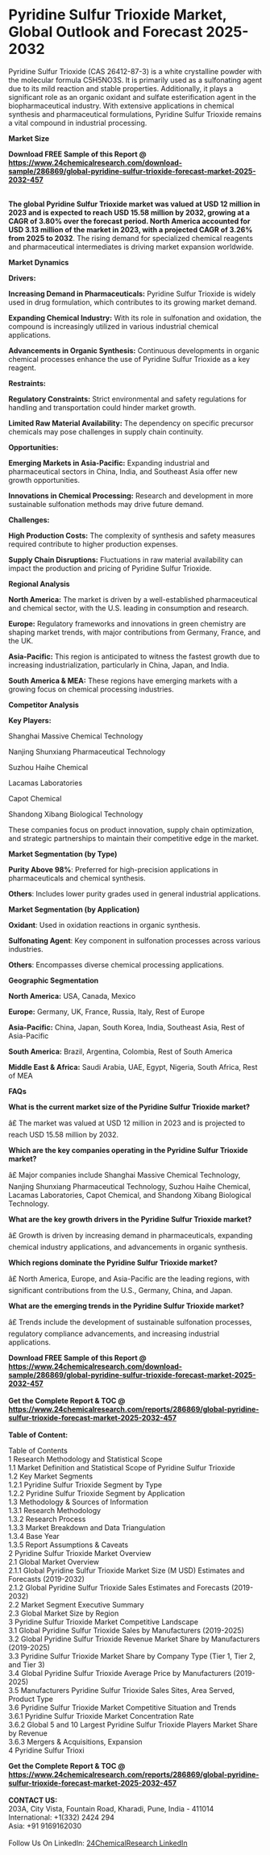 <h1>Pyridine Sulfur Trioxide Market, Global Outlook and Forecast 2025-2032</h1><p>Pyridine Sulfur Trioxide (CAS 26412-87-3) is a white crystalline powder with the molecular formula C5H5NO3S. It is primarily used as a sulfonating agent due to its mild reaction and stable properties. Additionally, it plays a significant role as an organic oxidant and sulfate esterification agent in the biopharmaceutical industry. With extensive applications in chemical synthesis and pharmaceutical formulations, Pyridine Sulfur Trioxide remains a vital compound in industrial processing.</p><p>
<strong>Market Size</strong></p><p>
</p><div><b>Download FREE Sample of this Report @ 
            <a href="https://www.24chemicalresearch.com/download-sample/286869/global-pyridine-sulfur-trioxide-forecast-market-2025-2032-457">
            https://www.24chemicalresearch.com/download-sample/286869/global-pyridine-sulfur-trioxide-forecast-market-2025-2032-457</a></b></div><br><p><strong>The global Pyridine Sulfur Trioxide market was valued at USD 12 million in 2023 and is expected to reach USD 15.58 million by 2032, growing at a CAGR of 3.80% over the forecast period. North America accounted for USD 3.13 million of the market in 2023, with a projected CAGR of 3.26% from 2025 to 2032</strong>. The rising demand for specialized chemical reagents and pharmaceutical intermediates is driving market expansion worldwide.</p><p>
<strong>Market Dynamics</strong></p><p>
<strong>Drivers:</strong></p><p>
</p><p><strong>Increasing Demand in Pharmaceuticals:</strong> Pyridine Sulfur Trioxide is widely used in drug formulation, which contributes to its growing market demand.</p><p><strong>Expanding Chemical Industry:</strong> With its role in sulfonation and oxidation, the compound is increasingly utilized in various industrial chemical applications.</p><p><strong>Advancements in Organic Synthesis:</strong> Continuous developments in organic chemical processes enhance the use of Pyridine Sulfur Trioxide as a key reagent.</p><p>
<strong>Restraints:</strong></p><p>
</p><p><strong>Regulatory Constraints:</strong> Strict environmental and safety regulations for handling and transportation could hinder market growth.</p><p><strong>Limited Raw Material Availability:</strong> The dependency on specific precursor chemicals may pose challenges in supply chain continuity.</p><p>
<strong>Opportunities:</strong></p><p>
</p><p><strong>Emerging Markets in Asia-Pacific:</strong> Expanding industrial and pharmaceutical sectors in China, India, and Southeast Asia offer new growth opportunities.</p><p><strong>Innovations in Chemical Processing:</strong> Research and development in more sustainable sulfonation methods may drive future demand.</p><p>
<strong>Challenges:</strong></p><p>
</p><p><strong>High Production Costs:</strong> The complexity of synthesis and safety measures required contribute to higher production expenses.</p><p><strong>Supply Chain Disruptions:</strong> Fluctuations in raw material availability can impact the production and pricing of Pyridine Sulfur Trioxide.</p><p>
<strong>Regional Analysis</strong></p><p>
</p><p><strong>North America:</strong> The market is driven by a well-established pharmaceutical and chemical sector, with the U.S. leading in consumption and research.</p><p><strong>Europe:</strong> Regulatory frameworks and innovations in green chemistry are shaping market trends, with major contributions from Germany, France, and the UK.</p><p><strong>Asia-Pacific:</strong> This region is anticipated to witness the fastest growth due to increasing industrialization, particularly in China, Japan, and India.</p><p><strong>South America &amp; MEA:</strong> These regions have emerging markets with a growing focus on chemical processing industries.</p><p>
<strong>Competitor Analysis</strong></p><p>
<strong>Key Players:</strong></p><p>
</p><p>Shanghai Massive Chemical Technology</p><p>Nanjing Shunxiang Pharmaceutical Technology</p><p>Suzhou Haihe Chemical</p><p>Lacamas Laboratories</p><p>Capot Chemical</p><p>Shandong Xibang Biological Technology</p><p>
</p><p>These companies focus on product innovation, supply chain optimization, and strategic partnerships to maintain their competitive edge in the market.</p><p>
<strong>Market Segmentation (by Type)</strong></p><p>
</p><p><strong>Purity Above 98%</strong>: Preferred for high-precision applications in pharmaceuticals and chemical synthesis.</p><p><strong>Others</strong>: Includes lower purity grades used in general industrial applications.</p><p>
<strong>Market Segmentation (by Application)</strong></p><p>
</p><p><strong>Oxidant</strong>: Used in oxidation reactions in organic synthesis.</p><p><strong>Sulfonating Agent</strong>: Key component in sulfonation processes across various industries.</p><p><strong>Others</strong>: Encompasses diverse chemical processing applications.</p><p>
<strong>Geographic Segmentation</strong></p><p>
</p><p><strong>North America:</strong> USA, Canada, Mexico</p><p><strong>Europe:</strong> Germany, UK, France, Russia, Italy, Rest of Europe</p><p><strong>Asia-Pacific:</strong> China, Japan, South Korea, India, Southeast Asia, Rest of Asia-Pacific</p><p><strong>South America:</strong> Brazil, Argentina, Colombia, Rest of South America</p><p><strong>Middle East &amp; Africa:</strong> Saudi Arabia, UAE, Egypt, Nigeria, South Africa, Rest of MEA</p><p>
<strong>FAQs</strong></p><p>
</p><p><strong>What is the current market size of the Pyridine Sulfur Trioxide market?</strong></p><p>
â£ The market was valued at USD 12 million in 2023 and is projected to reach USD 15.58 million by 2032.</p><p>
</p><p><strong>Which are the key companies operating in the Pyridine Sulfur Trioxide market?</strong></p><p>
â£ Major companies include Shanghai Massive Chemical Technology, Nanjing Shunxiang Pharmaceutical Technology, Suzhou Haihe Chemical, Lacamas Laboratories, Capot Chemical, and Shandong Xibang Biological Technology.</p><p>
</p><p><strong>What are the key growth drivers in the Pyridine Sulfur Trioxide market?</strong></p><p>
â£ Growth is driven by increasing demand in pharmaceuticals, expanding chemical industry applications, and advancements in organic synthesis.</p><p>
</p><p><strong>Which regions dominate the Pyridine Sulfur Trioxide market?</strong></p><p>
â£ North America, Europe, and Asia-Pacific are the leading regions, with significant contributions from the U.S., Germany, China, and Japan.</p><p>
</p><p><strong>What are the emerging trends in the Pyridine Sulfur Trioxide market?</strong></p><p>
â£ Trends include the development of sustainable sulfonation processes, regulatory compliance advancements, and increasing industrial applications.</p><p>
</p><p></p><div><b>Download FREE Sample of this Report @ 
            <a href="https://www.24chemicalresearch.com/download-sample/286869/global-pyridine-sulfur-trioxide-forecast-market-2025-2032-457">
            https://www.24chemicalresearch.com/download-sample/286869/global-pyridine-sulfur-trioxide-forecast-market-2025-2032-457</a></b></div><br><div><b>Get the Complete Report & TOC @ 
            <a href="https://www.24chemicalresearch.com/reports/286869/global-pyridine-sulfur-trioxide-forecast-market-2025-2032-457">
            https://www.24chemicalresearch.com/reports/286869/global-pyridine-sulfur-trioxide-forecast-market-2025-2032-457</a></b></div><br>
            <b>Table of Content:</b><p>Table of Contents<br />
1 Research Methodology and Statistical Scope<br />
1.1 Market Definition and Statistical Scope of Pyridine Sulfur Trioxide<br />
1.2 Key Market Segments<br />
1.2.1 Pyridine Sulfur Trioxide Segment by Type<br />
1.2.2 Pyridine Sulfur Trioxide Segment by Application<br />
1.3 Methodology & Sources of Information<br />
1.3.1 Research Methodology<br />
1.3.2 Research Process<br />
1.3.3 Market Breakdown and Data Triangulation<br />
1.3.4 Base Year<br />
1.3.5 Report Assumptions & Caveats<br />
2 Pyridine Sulfur Trioxide Market Overview<br />
2.1 Global Market Overview<br />
2.1.1 Global Pyridine Sulfur Trioxide Market Size (M USD) Estimates and Forecasts (2019-2032)<br />
2.1.2 Global Pyridine Sulfur Trioxide Sales Estimates and Forecasts (2019-2032)<br />
2.2 Market Segment Executive Summary<br />
2.3 Global Market Size by Region<br />
3 Pyridine Sulfur Trioxide Market Competitive Landscape<br />
3.1 Global Pyridine Sulfur Trioxide Sales by Manufacturers (2019-2025)<br />
3.2 Global Pyridine Sulfur Trioxide Revenue Market Share by Manufacturers (2019-2025)<br />
3.3 Pyridine Sulfur Trioxide Market Share by Company Type (Tier 1, Tier 2, and Tier 3)<br />
3.4 Global Pyridine Sulfur Trioxide Average Price by Manufacturers (2019-2025)<br />
3.5 Manufacturers Pyridine Sulfur Trioxide Sales Sites, Area Served, Product Type<br />
3.6 Pyridine Sulfur Trioxide Market Competitive Situation and Trends<br />
3.6.1 Pyridine Sulfur Trioxide Market Concentration Rate<br />
3.6.2 Global 5 and 10 Largest Pyridine Sulfur Trioxide Players Market Share by Revenue<br />
3.6.3 Mergers & Acquisitions, Expansion<br />
4 Pyridine Sulfur Trioxi</p><div><b>Get the Complete Report & TOC @ 
            <a href="https://www.24chemicalresearch.com/reports/286869/global-pyridine-sulfur-trioxide-forecast-market-2025-2032-457">
            https://www.24chemicalresearch.com/reports/286869/global-pyridine-sulfur-trioxide-forecast-market-2025-2032-457</a></b></div><br><b>CONTACT US:</b><br>
            203A, City Vista, Fountain Road, Kharadi, Pune, India - 411014<br>
            International: +1(332) 2424 294<br>
            Asia: +91 9169162030 <br><br>
            Follow Us On LinkedIn: <a href="https://www.linkedin.com/company/24chemicalresearch/">24ChemicalResearch LinkedIn</a>